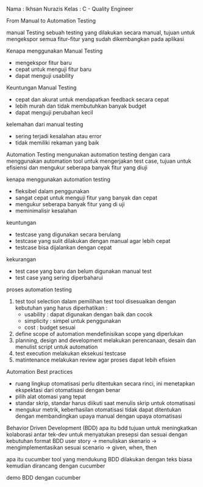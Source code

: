 Nama : Ikhsan Nurazis
Kelas : C - Quality Engineer

From Manual to Automation Testing 

manual Testing 
sebuah testing yang dilakukan secara manual, tujuan untuk mengekspor semua fitur-fitur yang sudah dikembangkan pada aplikasi

Kenapa menggunakan Manual Testing
- mengekspor fitur baru
- cepat untuk menguji fitur baru
- dapat menguji usability

Keuntungan Manual Testing
- cepat dan akurat untuk mendapatkan feedback secara cepat
- lebih murah dan tidak membutuhkan banyak budget
- dapat menguji perubahan kecil

kelemahan dari manual testing
- sering terjadi kesalahan atau error
- tidak memiliki rekaman yang baik

Automation Testing
mengunakan automation testing dengan cara menggunakan automation tool untuk mengerjakan test case, tujuan untuk efisiensi dan mengukur seberapa banyak fitur yang diuji

kenapa menggunakan automation testing
- fleksibel dalam penggunakan 
- sangat cepat untuk menguji fitur yang banyak dan cepat
- mengukur seberapa banyak fitur yang di uji
- meminimalisir kesalahan

keuntungan
- testcase yang digunakan secara berulang
- testcase yang sulit dilakukan dengan manual agar lebih cepat
- testcase bisa dijalankan dengan cepat

kekurangan
- test case yang baru dan belum digunakan manual test
- test case yang sering diperbaharui

proses automation testing
1. test tool selection
   dalam pemilihan test tool disesuaikan dengan kebutuhan
   yang harus diperhatikan :
   - usability   : dapat digunakan dengan baik dan cocok
   - simplicity  : simpel untuk penggunakan
   - cost        : budget sesuai 
2. define scope of automation
   mendefinisikan scope yang diperlukan
3. planning, design and development
   melakukan perencanaan, desain dan menulist script untuk automation
4. test execution
   melakukan eksekusi testcase
5. matintenance
   melakukan review agar proses dapat lebih efisien

Automation Best practices
- ruang lingkup otomatisasi perlu ditentukan secara rinci, ini menetapkan ekspektasi dari otomatisasi dengan benar
- pilih alat otomasi yang tepat
- standar skrip, standar harus diikuti saat menulis skrip untuk otomatisasi
- mengukur metrik, keberhasilan otomatisasi tidak dapat ditentukan dengan membandingkan upaya manual dengan upaya otomatisasi

Behavior Driven Development (BDD)
apa itu bdd
tujuan untuk meningkatkan kolaborasi antar tek-dev untuk menyatukan presepsi dan sesuai dengan kebutuhan
format BDD
user story -> menuliskan skenario -> mengimplementasikan sesuai scenario -> given, when, then

apa itu cucumber
tool yang mendukung BDD dilakukan dengan teks biasa kemudian dirancang dengan cucumber

demo BDD dengan cucumber